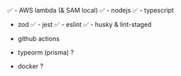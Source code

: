 ✅ - AWS lambda (& SAM local)
✅ - nodejs
✅ - typescript
- zod
✅ - jest
✅ - eslint
✅ - husky & lint-staged
- github actions

- typeorm (prisma) ?
- docker ?

